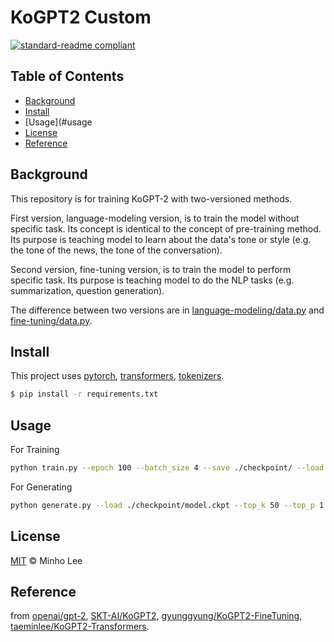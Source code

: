 # KoGPT2 Custom

[![standard-readme compliant](https://img.shields.io/badge/readme%20style-standard-brightgreen.svg?style=flat-square)](https://github.com/RichardLitt/standard-readme)

## Table of Contents

- [Background](#background)
- [Install](#install)
- [Usage](#usage
- [License](#license)
- [Reference](#reference)

## Background

This repository is for training KoGPT-2 with two-versioned methods.

First version, language-modeling version, is to train the model without specific task. Its concept is identical to the concept of pre-training method. Its purpose is teaching model to learn about the data's tone or style (e.g. the tone of the news, the tone of the conversation).

Second version, fine-tuning version, is to train the model to perform specific task. Its purpose is teaching model to do the NLP tasks (e.g. summarization, question generation).

The difference between two versions are in [language-modeling/data.py](https://github.com/homin025/kogpt2-custom/blob/main/language-modeling-version/data.py) and [fine-tuning/data.py](https://github.com/homin025/kogpt2-custom/blob/main/fine-tuning-version/data.py).

## Install

This project uses [pytorch](https://pytorch.org/), [transformers](https://github.com/huggingface/transformers), [tokenizers](https://github.com/huggingface/tokenizers).

```sh
$ pip install -r requirements.txt
```

## Usage

For Training

```sh
python train.py --epoch 100 --batch_size 4 --save ./checkpoint/ --load ./checkpoint/model.ckpt --train_dataset ./dataset/train.json --valid_dataset ./dataset/valid.json
```

For Generating

```sh
python generate.py --load ./checkpoint/model.ckpt --top_k 50 --top_p 1.0 --temperature 1.3 --length 150
```

## License

[MIT](LICENSE) © Minho Lee

## Reference

from [openai/gpt-2](https://github.com/openai/gpt-2), 
[SKT-AI/KoGPT2](https://github.com/SKT-AI/KoGPT2), 
[gyunggyung/KoGPT2-FineTuning](https://github.com/gyunggyung/KoGPT2-FineTuning), 
[taeminlee/KoGPT2-Transformers](https://github.com/taeminlee/KoGPT2-Transformers).
